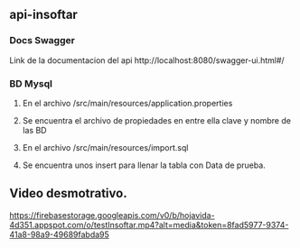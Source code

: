 ## api-insoftar

### Docs Swagger
  Link de la documentacion del api
  http://localhost:8080/swagger-ui.html#/
  
### BD Mysql

1. En el archivo /src/main/resources/application.properties

2. Se encuentra el archivo de propiedades en entre ella clave y nombre de las BD

3. En el archivo /src/main/resources/import.sql

4. Se encuentra unos insert para llenar la tabla con Data de prueba.

## Video desmotrativo.

https://firebasestorage.googleapis.com/v0/b/hojavida-4d351.appspot.com/o/testInsoftar.mp4?alt=media&token=8fad5977-9374-41a8-98a9-49689fabda95


